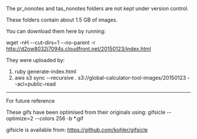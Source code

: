 The pr_nonotes and tas_nonotes folders are not kept under version control.

These folders contain about 1.5 GB of images.

You can download them here by running:

wget -nH --cut-dirs=1 --no-parent -r http://d2ow8032j7094s.cloudfront.net/20150123/index.html

They were uploaded by:

1. ruby generate-index.html
2. aws s3 sync --recursive . s3://global-calculator-tool-images/20150123 --acl=public-read

---

For future reference

These gifs have been optimised from their originals using:
gifsicle --optimize=2 --colors 256 -b *.gif

gifsicle is available from: https://github.com/kohler/gifsicle

